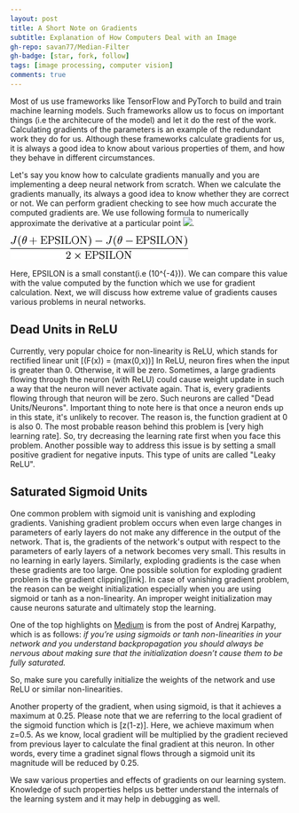 ```yaml
---
layout: post
title: A Short Note on Gradients
subtitle: Explanation of How Computers Deal with an Image
gh-repo: savan77/Median-Filter
gh-badge: [star, fork, follow]
tags: [image processing, computer vision]
comments: true
---
```


Most of us use frameworks like TensorFlow and PyTorch to build and train machine learning models. Such frameworks allow us to focus on important things (i.e the architecure of the model) and let it do the rest of the work. Calculating gradients of the parameters is an example of the redundant work they do for us. Although these frameworks calculate gradients for us, it is always a good idea to know about various properties of them, and how they behave in different circumstances.

Let's say you know how to calculate gradients manually and you are implementing a deep neural network from scratch. When we calculate the gradients manually, its always a good idea to know whether they are correct or not. We can perform gradient checking to see how much accurate the computed gradients are. We use following formula to numerically approximate the derivative at a particular point 
<img src="https://render.githubusercontent.com/render/math?math=\theta\">.

![Gradient Check](/assets/img/gradientcheck.png)

Here, EPSILON is a small constant(i.e \(10^{-4}\)). We can compare this value with the value computed by the function which we use for gradient calculation. Next, we will discuss how extreme value of gradients causes various problems in neural networks. 

## Dead Units in ReLU

Currently, very popular choice for non-linearity is ReLU, which stands for rectified linear unit [\(F(x)\) = \(max(0,x)\)] In ReLU, neuron fires when the input is greater than 0. Otherwise, it will be zero. Sometimes, a large gradients flowing through the neuron (with ReLU) could cause weight update in such a way that the neuron will never activate again. That is, every gradients flowing through that neuron will be zero. Such neurons are called "Dead Units/Neurons". Important thing to note here is that once a neuron ends up in this state, it's unlikely to recover. The reason is, the function gradient at 0 is also 0. The most probable reason behind this problem is [very high learning rate]. So, try decreasing the learning rate first when you face this problem. Another possible way to address this issue is by setting a small positive gradient for negative inputs. This type of units are called "Leaky ReLU".


## Saturated Sigmoid Units

One common problem with sigmoid unit is vanishing and exploding gradients. Vanishing gradient problem occurs when even large changes in parameters of early layers do not make any difference in the output of the network. That is, the gradients of the network's output with respect to the parameters of early layers of a network becomes very small. This results in no learning in early layers. Similarly, exploding gradients is the case when these gradients are too large. One possible solution for exploding gradient problem is the gradient clipping[link]. In case of vanishing gradient problem, the reason can be weight initialization especially when you are using sigmoid or tanh as a non-linearity. An improper weight initialization may cause neurons saturate and ultimately stop the learning.</p>


One of the top highlights on [Medium](https://medium.com/@karpathy/yes-you-should-understand-backprop-e2f06eab496b) is from the post of Andrej Karpathy, which is as follows: *if you’re using sigmoids or tanh non-linearities in your network and you understand backpropagation you should always be nervous about making sure that the initialization doesn’t cause them to be fully saturated.*

So, make sure you carefully initialize the weights of the network and use ReLU or similar non-linearities.

Another property of the gradient, when using sigmoid, is that it achieves a maximum at 0.25. Please note that we are referring to the local gradient of the sigmoid function which is [z(1-z)]. Here, we achieve maximum when z=0.5. As we know, local gradient will be multiplied by the gradient recieved from previous layer to calculate the final gradient at this neuron. In other words, every time a gradinet signal flows through a sigmoid unit its magnitude will be reduced by 0.25. 

We saw various properties and effects of gradients on our learning system. Knowledge of such properties helps us better understand the internals of the learning system and it may help in debugging as well.